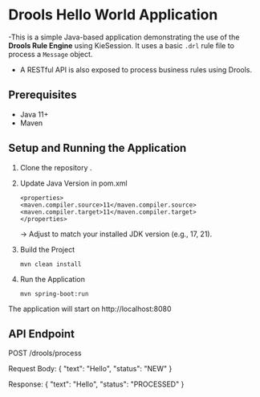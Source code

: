 # Drools Hello World Application

-This is a simple Java-based application demonstrating the use of the **Drools Rule Engine** using KieSession. It uses a basic `.drl` rule file to process a `Message` object.

- A RESTful API is also exposed to process business rules using Drools.

## Prerequisites

- Java 11+
- Maven

## Setup and Running the Application

1.  Clone the repository .

2.  Update Java Version in pom.xml

        <properties>
        <maven.compiler.source>11</maven.compiler.source>
        <maven.compiler.target>11</maven.compiler.target>
        </properties>

    -> Adjust to match your installed JDK version (e.g., 17, 21).

3.  Build the Project

        mvn clean install

4.  Run the Application

        mvn spring-boot:run

The application will start on http://localhost:8080

## API Endpoint

POST /drools/process

Request Body:
{
"text": "Hello",
"status": "NEW"
}

Response:
{
"text": "Hello",
"status": "PROCESSED"
}
